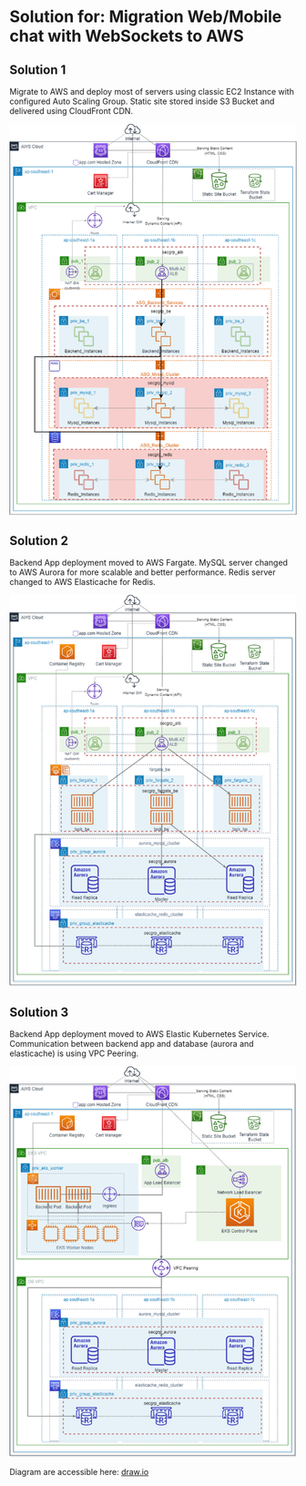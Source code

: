 # Solution for: Migration Web/Mobile chat with WebSockets to AWS

## Solution 1
Migrate to AWS and deploy most of servers using classic EC2 Instance with configured Auto Scaling Group. Static site stored inside S3 Bucket and delivered using CloudFront CDN. 

![](/solutions/images/HOOQ_cloud_sre_test-Solution_1.png)
  
## Solution 2
Backend App deployment moved to AWS Fargate. MySQL server changed to AWS Aurora for more scalable and better performance. Redis server changed to AWS Elasticache for Redis. 

![](/solutions/images/HOOQ_cloud_sre_test-Solution_2.png)

## Solution 3
Backend App deployment moved to AWS Elastic Kubernetes Service. Communication between backend app and database (aurora and elasticache) is using VPC Peering. 

![](/solutions/images/HOOQ_cloud_sre_test-Solution_3.png)


Diagram are accessible here: [draw.io](https://drive.google.com/file/d/1wDYrGmQ9Zd_guG8geJarMYNz1egOghnU/view?usp=sharing)